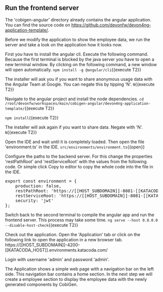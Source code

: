 ## Run the frontend server

The 'cobigen-angular' directory already contains the angular application. You can find the source code on https://github.com/devonfw/devon4ng-application-template/.

Before we modify the application to show the employee data, we run the server and take a look on the application how it looks now.

First you have to install the angular cli. Execute the following command. Because the first terminal is blocked by the java server you have to open a new terminal window. By clicking on the following command, a new window will open automatically.
`npm install -g @angular/cli`{{execute T2}}

The installer will ask you if you want to share anonymous usage data with the Angular Team at Google. You can negate this by tipping 'N'.
`N`{{execute T2}}

Navigate to the angular project and install the node dependencies.
`cd /root/devonfw/workspaces/main/cobigen-angular/devon4ng-application-template/`{{execute T2}}

`npm install`{{execute T2}}

The installer will ask again if you want to share data. Negate with 'N'.
`N`{{execute T2}}

Open the IDE and wait until it is completely loaded. Then open the file 'environment.ts' in the IDE.
`src/environments/environment.ts`{{open}}

Configure the paths to the backend server. For this change the properties 'restPathRoot' and 'restServiceRoot' with the values from the following code. Or simple click Copy to editor to copy the whole code into the file in the IDE.
<pre class="file" data-target="replace" data-filename="src/environments/environment.ts">
export const environment = {
    production: false,
    restPathRoot: 'https://[[HOST_SUBDOMAIN]]-8081-[[KATACODA_HOST]].environments.katacoda.com/',
    restServiceRoot: 'https://[[HOST_SUBDOMAIN]]-8081-[[KATACODA_HOST]].environments.katacoda.com/services/rest/',
    security: 'jwt'
};
</pre>

Switch back to the second terminal to compile the angular app and run the frontend server. This process may take some time.
`ng serve --host 0.0.0.0 --disable-host-check`{{execute T2}}

Check out the application. Open the 'Application' tab or click on the following link to open the application in a new browser tab.
https://[[HOST_SUBDOMAIN]]-4200-[[KATACODA_HOST]].environments.katacoda.com/

Login with username 'admin' and password 'admin'.

The Application shows a simple web page with a navigation bar on the left side. This navigation bar contains a home section. In the next step we will create a employee section to display the employee data with the newly generated components by CobiGen.